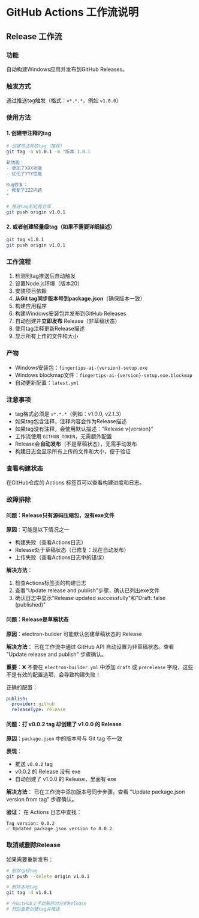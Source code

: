 # GitHub Actions 工作流说明

## Release 工作流

### 功能

自动构建Windows应用并发布到GitHub Releases。

### 触发方式

通过推送tag触发（格式：`v*.*.*`，例如 `v1.0.0`）

### 使用方法

#### 1. 创建带注释的tag

```bash
# 创建带注释的tag（推荐）
git tag -a v1.0.1 -m "版本 1.0.1

新功能：
- 添加了XXX功能
- 优化了YYY性能

Bug修复：
- 修复了ZZZ问题
"

# 推送tag到远程仓库
git push origin v1.0.1
```

#### 2. 或者创建轻量级tag（如果不需要详细描述）

```bash
git tag v1.0.1
git push origin v1.0.1
```

### 工作流程

1. 检测到tag推送后自动触发
2. 设置Node.js环境（版本20）
3. 安装项目依赖
4. **从Git tag同步版本号到package.json**（确保版本一致）
5. 构建应用程序
6. 构建Windows安装包并发布到GitHub Releases
7. 自动创建并**立即发布** Release（非草稿状态）
8. 使用tag注释更新Release描述
9. 显示所有上传的文件和大小

### 产物

- Windows安装包：`fingertips-ai-{version}-setup.exe`
- Windows blockmap文件：`fingertips-ai-{version}-setup.exe.blockmap`
- 自动更新配置：`latest.yml`

### 注意事项

- tag格式必须是 `v*.*.*`（例如：v1.0.0, v2.1.3）
- 如果tag包含注释，注释内容会作为Release描述
- 如果tag没有注释，会使用默认描述："Release v{version}"
- 工作流使用 `GITHUB_TOKEN`，无需额外配置
- Release会**自动发布**（不是草稿状态），无需手动发布
- 构建日志会显示所有上传的文件和大小，便于验证

### 查看构建状态

在GitHub仓库的 Actions 标签页可以查看构建进度和日志。

### 故障排除

#### 问题：Release只有源码压缩包，没有exe文件

**原因**：可能是以下情况之一

- 构建失败（查看Actions日志）
- Release处于草稿状态（已修复：现在自动发布）
- 上传失败（查看Actions日志中的错误）

**解决方法**：

1. 检查Actions标签页的构建日志
2. 查看"Update release and publish"步骤，确认已列出exe文件
3. 确认日志中显示"Release updated successfully"和"Draft: false (published)"

#### 问题：Release是草稿状态

**原因**：electron-builder 可能默认创建草稿状态的 Release

**解决方法**：
已在工作流中通过 GitHub API 自动设置为非草稿状态。查看 "Update release and publish" 步骤确认。

**重要**：❌ 不要在 `electron-builder.yml` 中添加 `draft` 或 `prerelease` 字段，这些不是有效的配置选项，会导致构建失败！

正确的配置：

```yaml
publish:
  provider: github
  releaseType: release
```

#### 问题：打 v0.0.2 tag 却创建了 v1.0.0 的 Release

**原因**：`package.json` 中的版本号与 Git tag 不一致

**表现**：

- 推送 `v0.0.2` tag
- v0.0.2 的 Release 没有 exe
- 自动创建了 v1.0.0 的 Release，里面有 exe

**解决方法**：
已在工作流中添加版本号同步步骤。查看 "Update package.json version from tag" 步骤确认。

**验证**：
在 Actions 日志中查找：

```
Tag version: 0.0.2
✅ Updated package.json version to 0.0.2
```

### 取消或删除Release

如果需要重新发布：

```bash
# 删除远程tag
git push --delete origin v1.0.1

# 删除本地tag
git tag -d v1.0.1

# 在GitHub上手动删除对应的Release
# 然后重新创建tag并推送
```
